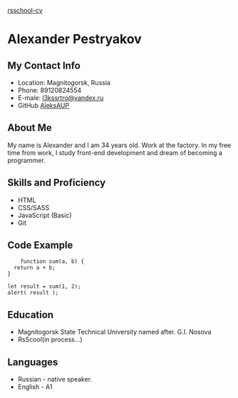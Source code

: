 [rsschool-cv](https://gitHub.com)

  # **Alexander Pestryakov** # 




## My Contact Info ##
* Location: Magnitogorsk, Russia 
* Phone: 89120824554
* E-male: l3kssrtro@yandex.ru
* GitHub [AleksAUP](https://github.com/AleksAUP)

## About Me ##

My name is Alexander and I am 34 years old. Work at the factory. In my free time from work, I study front-end development and dream of becoming a programmer.

## Skills and Proficiency ##

* HTML
* CSS/SASS
* JavaScript (Basic)
* Git

## Code Example ##

```
    function sum(a, b) {
  return a + b;
}

let result = sum(1, 2);
alert( result );
```

## Education ##

* Magnitogorsk State Technical University named after. G.I. Nosova
* RsScool(in process...)

## Languages ##
* Russian - native speaker.
* English - A1 
